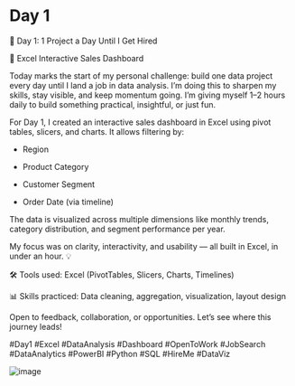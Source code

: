 # Day 1

🎯 Day 1: 1 Project a Day Until I Get Hired

 🧩 Excel Interactive Sales Dashboard

Today marks the start of my personal challenge: build one data project every day until I land a job in data analysis. I’m doing this to sharpen my skills, stay visible, and keep momentum going. I’m giving myself 1–2 hours daily to build something practical, insightful, or just fun.



For Day 1, I created an interactive sales dashboard in Excel using pivot tables, slicers, and charts. It allows filtering by:

- Region

- Product Category

- Customer Segment

- Order Date (via timeline)



The data is visualized across multiple dimensions like monthly trends, category distribution, and segment performance per year.

My focus was on clarity, interactivity, and usability — all built in Excel, in under an hour. 💡



🛠️ Tools used: Excel (PivotTables, Slicers, Charts, Timelines)

 📊 Skills practiced: Data cleaning, aggregation, visualization, layout design

Open to feedback, collaboration, or opportunities. Let’s see where this journey leads!

#Day1 #Excel #DataAnalysis #Dashboard #OpenToWork #JobSearch #DataAnalytics #PowerBI #Python #SQL #HireMe #DataViz


![image](https://github.com/user-attachments/assets/0fedbcf7-4176-4c06-9600-6a755f4f4262)

